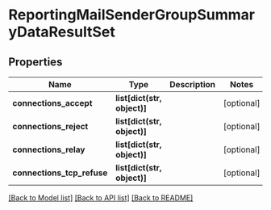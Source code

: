 # ReportingMailSenderGroupSummaryDataResultSet

## Properties
Name | Type | Description | Notes
------------ | ------------- | ------------- | -------------
**connections_accept** | **list[dict(str, object)]** |  | [optional] 
**connections_reject** | **list[dict(str, object)]** |  | [optional] 
**connections_relay** | **list[dict(str, object)]** |  | [optional] 
**connections_tcp_refuse** | **list[dict(str, object)]** |  | [optional] 

[[Back to Model list]](../README.md#documentation-for-models) [[Back to API list]](../README.md#documentation-for-api-endpoints) [[Back to README]](../README.md)

